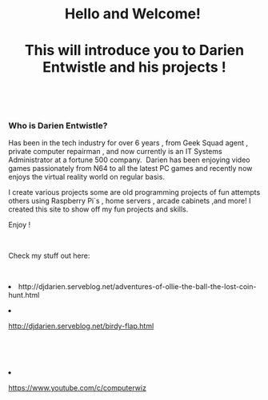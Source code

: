 <h1 style="text-align: center;">Hello and Welcome!&nbsp;</h1><h1 style="text-align: center;">This will introduce you to Darien Entwistle and his projects !</h1><p><br></p><p><br></p><h3>Who is Darien Entwistle?</h3><div class="fr-embedly " data-original-embed="<a href='https://netbytegames.s3.amazonaws.com/ollietheball/OllieTheBall_FinalAlpha054.zip' data-card-branding='0' class='embedly-card'></a>"><a href="https://netbytegames.s3.amazonaws.com/ollietheball/OllieTheBall_FinalAlpha054.zip" data-card-branding="0" class="embedly-card"></a></div><p id="isPasted">Has been in the tech industry for over 6 years , from Geek Squad agent , private computer repairman , and now currently is an IT Systems Administrator at a fortune 500 company. &nbsp;Darien has been enjoying video games passionately from N64 to all the latest PC games and recently now enjoys the virtual reality world on regular basis.</p><p>I create various projects some are old programming projects of fun attempts others using Raspberry Pi`s , home servers , arcade cabinets ,and more! I created this site to show off my fun projects and skills.&nbsp;</p><p>Enjoy !</p><p><br></p><p>Check my stuff out here:</p><p><br></p>
<li><href="http://djdarien.serveblog.net/adventures-of-ollie-the-ball-the-lost-coin-hunt.html">http://djdarien.serveblog.net/adventures-of-ollie-the-ball-the-lost-coin-hunt.html</a></p>
<li><p><a href="http://djdarien.serveblog.net/birdy-flap.html">http://djdarien.serveblog.net/birdy-flap.html</a></p><p><br></p><p><br>
</p>
 <li><p><a href="http://djdarien.serveblog.net/birdy-flap.html">https://www.youtube.com/c/computerwiz</a></p><p><br></p><p><br>
</p></li>
